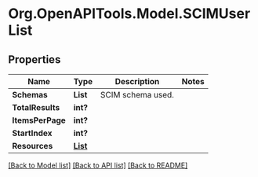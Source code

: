 # Org.OpenAPITools.Model.SCIMUserList

## Properties

Name | Type | Description | Notes
------------ | ------------- | ------------- | -------------
**Schemas** | **List<string>** | SCIM schema used. | 
**TotalResults** | **int?** |  | 
**ItemsPerPage** | **int?** |  | 
**StartIndex** | **int?** |  | 
**Resources** | [**List<SCIMUsers>**](SCIMUsers.md) |  | 

[[Back to Model list]](../README.md#documentation-for-models) [[Back to API list]](../README.md#documentation-for-api-endpoints) [[Back to README]](../README.md)

